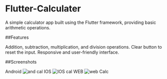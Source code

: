 # Flutter-Calculater
A simple calculator app built using the Flutter framework, providing basic arithmetic operations.


##Features

Addition, subtraction, multiplication, and division operations.
Clear button to reset the input.
Responsive and user-friendly interface.

##Screenshots


Android
![and cal](https://github.com/shauryagautam/Flutter-Calculater/assets/110488329/35bae8a4-0d04-44c5-bd77-d959bdb3fa12)
IOS
![IOS cal](https://github.com/shauryagautam/Flutter-Calculater/assets/110488329/5e956112-517b-4cb6-8c1c-861cce463eaf)
WEB
![web Calc](https://github.com/shauryagautam/Flutter-Calculater/assets/110488329/d89c969a-2590-43a4-8fd5-f45f497a73f0)






